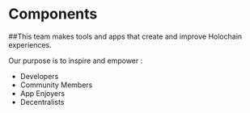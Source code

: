 # Components

##This team makes tools and apps that create and improve Holochain experiences.

Our purpose is to inspire and empower :
- Developers
- Community Members
- App Enjoyers
- Decentralists
